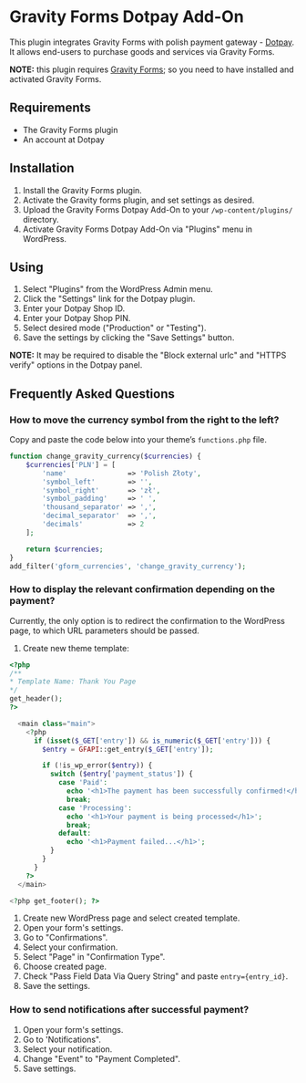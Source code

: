 # Gravity Forms Dotpay Add-On

This plugin integrates Gravity Forms with polish payment gateway - [Dotpay](https://www.dotpay.pl/). It allows end-users to purchase goods and services via Gravity Forms.

**NOTE:** this plugin requires [Gravity Forms](https://www.gravityforms.com/); so you need to have installed and activated Gravity Forms.

## Requirements

  * The Gravity Forms plugin
  * An account at Dotpay

## Installation

  1. Install the Gravity Forms plugin.
  1. Activate the Gravity forms plugin, and set settings as desired.
  1. Upload the Gravity Forms Dotpay Add-On to your `/wp-content/plugins/` directory.
  1. Activate Gravity Forms Dotpay Add-On via "Plugins" menu in WordPress.

## Using

  1. Select "Plugins" from the WordPress Admin menu.
  1. Click the "Settings" link for the Dotpay plugin.
  1. Enter your Dotpay Shop ID.
  1. Enter your Dotpay Shop PIN.
  1. Select desired mode ("Production" or "Testing").
  1. Save the settings by clicking the "Save Settings" button.

**NOTE:** It may be required to disable the "Block external urlc" and "HTTPS verify" options in the Dotpay panel.

## Frequently Asked Questions

### How to move the currency symbol from the right to the left?

Copy and paste the code below into your theme’s `functions.php` file.
```php
function change_gravity_currency($currencies) {
	$currencies['PLN'] = [
		'name'               => 'Polish Złoty',
		'symbol_left'        => '',
		'symbol_right'       => 'zł',
		'symbol_padding'     => ' ',
		'thousand_separator' => ',',
		'decimal_separator'  => ',',
		'decimals'           => 2
	];

	return $currencies;
}
add_filter('gform_currencies', 'change_gravity_currency');
```

### How to display the relevant confirmation depending on the payment?

Currently, the only option is to redirect the confirmation to the WordPress page, to which URL parameters should be passed.

  1. Create new theme template:
  ```php
  <?php
  /**
  * Template Name: Thank You Page
  */
  get_header();
  ?>

    <main class="main">
      <?php
        if (isset($_GET['entry']) && is_numeric($_GET['entry'])) {
          $entry = GFAPI::get_entry($_GET['entry']);

          if (!is_wp_error($entry)) {
            switch ($entry['payment_status']) {
              case 'Paid':
                echo '<h1>The payment has been successfully confirmed!</h1>';
                break;
              case 'Processing':
                echo '<h1>Your payment is being processed</h1>';
                break;
              default:
                echo '<h1>Payment failed...</h1>';
            }
          }
        }
      ?>
    </main>

  <?php get_footer(); ?>
  ```
  1. Create new WordPress page and select created template.
  1. Open your form's settings.
  1. Go to "Confirmations".
  1. Select your confirmation.
  1. Select "Page" in "Confirmation Type".
  1. Choose created page.
  1. Check "Pass Field Data Via Query String" and paste `entry={entry_id}`.
  1. Save the settings.

### How to send notifications after successful payment?

  1. Open your form's settings.
  1. Go to 'Notifications".
  1. Select your notification.
  1. Change "Event" to "Payment Completed".
  1. Save settings.
